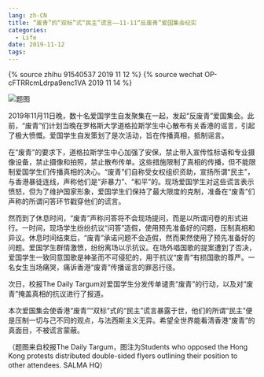 ```yaml
---
lang: zh-CN
title: “废青”的“双标”式“民主”谎言——11·11“反废青”爱国集会纪实
categories:
  - Life
date: 2019-11-12
tags:
---
```

{% source zhihu 91540537 2019 11 12 %}
{% source wechat OP-cFTRRcmLdrpa9enc1VA 2019 11 14 %}

![题图](https://pic.njzjz.win/1q3R5Sw-Bz3dXYGWFWF1D_DpG-JFUueFR)

2019年11月11日晚，数十名爱国学生自发聚集在一起，发起“反废青”爱国集会。此前，“废青”们计划当晚在罗格斯大学道格拉斯学生中心散布有关香港的谣言，引起了极大愤慨。爱国学生自发策划了是次活动，旨在传播真相，抵制谣言。
<!--more-->

在“废青”的要求下，道格拉斯学生中心加强了安保，禁止带入宣传性标语和专业摄像设备，禁止摄像和拍照，禁止散布传单。这些措施限制了真相的传播，但不能限制爱国学生们传播真相的决心。“废青”们自称受女权组织资助，宣扬所谓“民主”，与香港暴徒连线，声称他们是“非暴力”、“和平”的。现场爱国学生对这些谎言表示愤怒，但为了维护国家形象，爱国学生们保持了最大限度的克制，准备在“废青”们声称的所谓问答环节戳穿他们的谎言。

然而到了休息时间，“废青”声称问答将不会现场提问，而是以所谓问卷的形式进行。一时间，现场学生纷纷抗议“问答”造假，使用预先准备好的问题，压制真相和异议。休息时间结束后，“废青”承诺问题不会造假，然而果然使用了预先准备好的问题。爱国学生群情激愤，纷纷离场以示抗议。在场外唱国歌的提案遭到了否决，爱国学生一致同意国歌是神圣而不可侵犯的，用于抗议“废青”有损国歌的尊严。一名女生当场痛哭，痛诉香港“废青”传播谣言的罪恶行径。

次日，校报The Daily Targum对爱国学生分发传单谴责“废青”的行动，以及对“废青”掩盖真相的抗议进行了报道。

本次爱国集会使香港“废青”“双标”式的“民主”谎言暴露于世，他们的所谓“民主”便是压制一切与己不同的观点，与法西斯主义无异。希望全世界能看清香港“废青”的真面目，不被谎言蒙蔽。

（题图来自校报The Daily Targum，图注为Students who opposed the Hong Kong protests distributed double-sided flyers outlining their position to other attendees. SALMA HQ）
